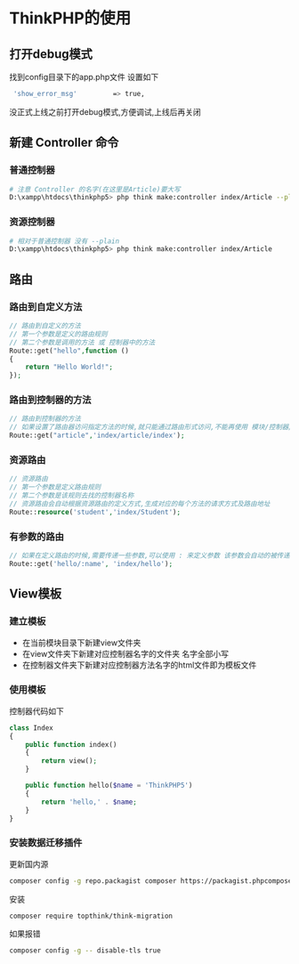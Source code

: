# ThinkPHP的使用

## 打开debug模式

找到config目录下的app.php文件 设置如下

```sh
 'show_error_msg'         => true,
```

没正式上线之前打开debug模式,方便调试,上线后再关闭

## 新建 Controller 命令

### 普通控制器

```sh
# 注意 Controller 的名字(在这里是Article)要大写
D:\xampp\htdocs\thinkphp5> php think make:controller index/Article --plain
```

### 资源控制器

```sh
# 相对于普通控制器 没有 --plain
D:\xampp\htdocs\thinkphp5> php think make:controller index/Article
```

## 路由

### 路由到自定义方法

```php
// 路由到自定义的方法
// 第一个参数是定义的路由规则
// 第二个参数是调用的方法 或 控制器中的方法
Route::get("hello",function ()
{
    return "Hello World!";
});
```

### 路由到控制器的方法

```php
// 路由到控制器的方法
// 如果设置了路由器访问指定方法的时候,就只能通过路由形式访问,不能再使用 模块/控制器/方法名 的方式来访问
Route::get("article",'index/article/index');
```

### 资源路由

```php
// 资源路由
// 第一个参数是定义路由规则
// 第二个参数是该规则去找的控制器名称
// 资源路由会自动根据资源路由的定义方式,生成对应的每个方法的请求方式及路由地址
Route::resource('student','index/Student');
```

### 有参数的路由

```php
// 如果在定义路由的时候,需要传递一些参数,可以使用 : 来定义参数 该参数会自动的被传递给当前路由所调用的方法,作为方法的参数自动被接收
Route::get('hello/:name', 'index/hello');
```

## View模板

### 建立模板

- 在当前模块目录下新建view文件夹
- 在view文件夹下新建对应控制器名字的文件夹 名字全部小写
- 在控制器文件夹下新建对应控制器方法名字的html文件即为模板文件

### 使用模板

控制器代码如下

```php
class Index
{
    public function index()
    {
        return view();
    }

    public function hello($name = 'ThinkPHP5')
    {
        return 'hello,' . $name;
    }
}
```

### 安装数据迁移插件

更新国内源

```sh
composer config -g repo.packagist composer https://packagist.phpcomposer.com
```

安装

```sh
composer require topthink/think-migration
```

如果报错

```sh
composer config -g -- disable-tls true
```
